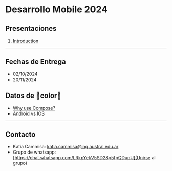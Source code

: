 # Desarrollo Mobile 2024

## Presentaciones
1. [Introduction](introduction)

**************************************************

## Fechas de Entrega
* 02/10/2024
* 20/11/2024

## Datos de 🌈color🌈

* [Why use Compose?](https://developer.android.com/develop/ui/compose/why-adopt)
* [Android vs IOS](https://backlinko.com/iphone-vs-android-statistics)

**************************************************

## Contacto
* Katia Cammisa: [katia.cammisa@ing.austral.edu.ar](katia.cammisa@ing.austral.edu.ar)
* Grupo de whatsapp: [https://chat.whatsapp.com/LRkpYekV5SD28p5fpQDupU](Unirse al grupo)
